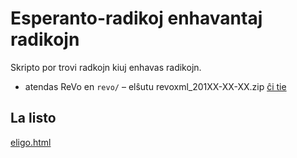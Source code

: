 # Esperanto-radikoj enhavantaj radikojn

Skripto por trovi radkojn kiuj enhavas radikojn.

- atendas ReVo en `revo/` – elŝutu revoxml_201XX-XX-XX.zip [ĉi tie](http://reta-vortaro.de/tgz/index.html)

## La listo

[eligo.html](eligo.html)

